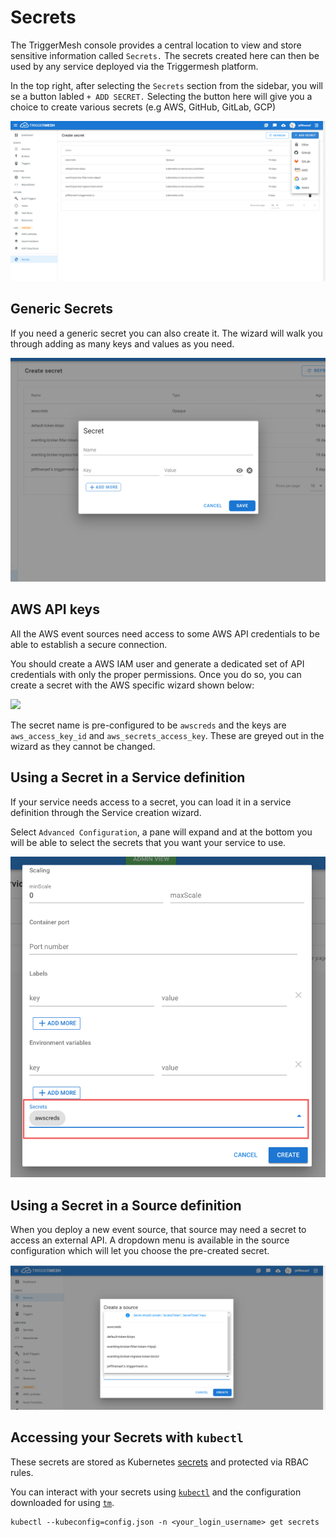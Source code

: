 # Secrets

The TriggerMesh console provides a central location to view and store sensitive information called `Secrets.` The secrets created here can then be used by any service deployed via the Triggermesh platform.

In the top right, after selecting the `Secrets` section from the sidebar, you will se a button labled `+ ADD SECRET.` Selecting the button here will give you a choice to create various secrets (e.g AWS, GitHub, GitLab, GCP)


![](../images/addsecretview.png)



## Generic Secrets

If you need a generic secret you can also create it. The wizard will walk you through adding as many keys and values as you need.

![](../images/genericsecret.png)

## AWS API keys 

All the AWS event sources need access to some AWS API credentials to be able to establish a secure connection.

You should create a AWS IAM user and generate a dedicated set of API credentials with only the proper permissions. Once you do so, you can create a secret with the AWS specific wizard shown below:

![](../images/awssecret.png)

The secret name is pre-configured to be `awscreds` and the keys are `aws_access_key_id` and `aws_secrets_access_key`. These are greyed out in the wizard as they cannot be changed.

## Using a Secret in a Service definition

If your service needs access to a secret, you can load it in a service definition through the Service creation wizard.

Select `Advanced Configuration`, a pane will expand and at the bottom you will be able to select the secrets that you want your service to use.

![](../images/servicesecretref.png)

## Using a Secret in a Source definition

When you deploy a new event source, that source may need a secret to access an external API. A dropdown menu is available in the source configuration which will let you choose the pre-created secret.

![](../images/sourcesecretref.png)

## Accessing your Secrets with `kubectl`

These secrets are stored as Kubernetes [secrets](https://kubernetes.io/docs/concepts/configuration/secret/) and protected via RBAC rules.

You can interact with your secrets using [`kubectl`](https://kubernetes.io/docs/tasks/tools/install-kubectl/) and the configuration downloaded for using [`tm`](https://github.com/triggermesh/tm/blob/master/README.md).

```
kubectl --kubeconfig=config.json -n <your_login_username> get secrets
```